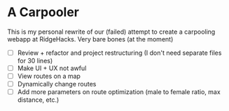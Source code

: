 # A Carpooler

This is my personal rewrite of our (failed) attempt to create a carpooling webapp at RidgeHacks. Very bare bones (at the moment)



- [ ] Review + refactor and project restructuring (I don't need separate files for 30 lines)
- [ ] Make UI + UX not awful
- [ ] View routes on a map
- [ ] Dynamically change routes
- [ ] Add more parameters on route optimization (male to female ratio, max distance, etc.)
